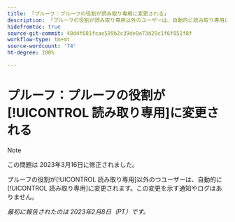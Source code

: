 ```yaml
---
title: 「プルーフ：プルーフの役割が読み取り専用に変更される」
description: 「プルーフの役割が読み取り専用以外のユーザーは、自動的に読み取り専用に変更されます。この変更を示す通知やログはありません。」
hidefromtoc: true
source-git-commit: 48d4f681fcae589b2c39de9a73d29c1f6f851f8f
workflow-type: tm+mt
source-wordcount: '74'
ht-degree: 100%

---
```



# プルーフ：プルーフの役割が[!UICONTROL 読み取り専用]に変更される

>[!NOTE]
>
>この問題は 2023年3月16日に修正されました。

プルーフの役割が[!UICONTROL 読み取り専用]以外のつユーザーは、自動的に[!UICONTROL 読み取り専用]に変更されます。この変更を示す通知やログはありません。

_最初に報告されたのは 2023年2月8日（PT）です。_

